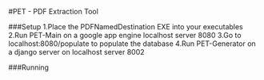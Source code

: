 #PET - PDF Extraction Tool

###Setup
1.Place the PDFNamedDestination EXE into your executables
2.Run PET-Main on a google app engine localhost server 8080
3.Go to localhost:8080/populate to populate the database
4.Run PET-Generator on a django server on localhost server 8002

###Running



